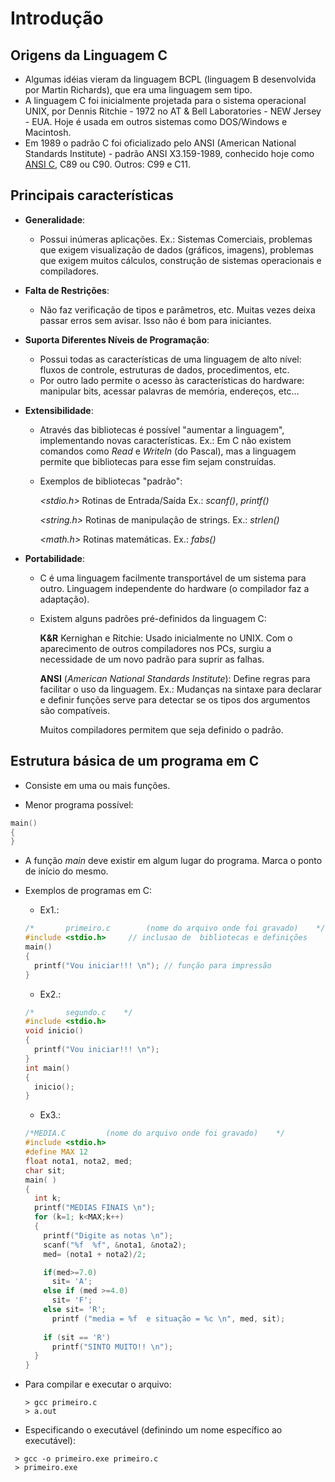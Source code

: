 # Introdução

## Origens da Linguagem C

* Algumas idéias vieram da linguagem BCPL (linguagem B desenvolvida por Martin Richards), que era uma linguagem sem tipo.
* A linguagem C foi inicialmente projetada para o sistema operacional UNIX, por Dennis Ritchie - 1972 no AT & Bell Laboratories - NEW Jersey - EUA. Hoje é usada em outros sistemas como DOS/Windows e Macintosh.
* Em 1989 o padrão C foi oficializado pelo ANSI (American National Standards Institute) - padrão ANSI X3.159-1989, conhecido hoje como [ANSI C](https://en.wikipedia.org/wiki/ANSI_C), C89 ou C90. Outros: C99 e C11.

## Principais características
* **Generalidade**: 
  * Possui inúmeras aplicações. Ex.: Sistemas Comerciais, problemas que exigem visualização de dados (gráficos, imagens), problemas que exigem muitos cálculos, construção de sistemas operacionais e compiladores.

* **Falta de Restrições**: 
  * Não faz verificação de tipos e parâmetros, etc. Muitas vezes deixa passar erros sem avisar. Isso não é bom para iniciantes.

* **Suporta Diferentes Níveis de Programação**:
  * Possui todas as características de uma linguagem de alto nível: fluxos de controle, estruturas de dados, procedimentos, etc.
  * Por outro lado permite o acesso às características do hardware: manipular bits, acessar palavras de memória, endereços, etc...

* **Extensibilidade**: 
  * Através das bibliotecas é possível "aumentar a linguagem", implementando novas características. Ex.: Em C não existem comandos como *Read* e *Writeln* (do Pascal), mas a linguagem permite que bibliotecas para esse fim sejam construídas.
  * Exemplos de bibliotecas "padrão":
  
    *<stdio.h>* Rotinas de Entrada/Saída Ex.: *scanf()*, *printf()*
  
    *<string.h>* Rotinas de manipulação de strings. Ex.: *strlen()*
  
    *<math.h>* Rotinas matemáticas. Ex.: *fabs()*

* **Portabilidade**: 
  * C é uma linguagem facilmente transportável de um sistema para outro. Linguagem independente do hardware (o compilador faz a adaptação).
  * Existem alguns padrões pré-definidos da linguagem C:
    
    **K&R** Kernighan e Ritchie: Usado inicialmente no UNIX. Com o aparecimento de outros compiladores nos PCs, surgiu a necessidade de um novo padrão para suprir as falhas.
    
    **ANSI** (*American National Standards Institute*): Define regras para facilitar o uso da linguagem. Ex.: Mudanças na sintaxe para declarar e definir funções serve para detectar se os tipos dos argumentos são compatíveis. 
    
    Muitos compiladores permitem que seja definido o padrão.
    
## Estrutura básica de um programa em C

* Consiste em uma ou mais funções.

* Menor programa possível:

```C
main()
{
}
```

* A função *main* deve existir em algum lugar do programa. Marca o ponto de início do mesmo. 

* Exemplos de programas em C:
  * Ex1.:
  ```C
  /*       primeiro.c        (nome do arquivo onde foi gravado)    */
  #include <stdio.h>     // inclusao de  bibliotecas e definições
  main()
  { 
    printf("Vou iniciar!!! \n"); // função para impressão
  }
  ```
  
  * Ex2.:  
  ```C
  /*       segundo.c    */
  #include <stdio.h>
  void inicio()
  {
    printf("Vou iniciar!!! \n");
  }
  int main()
  {   
    inicio();
  }
  ```

  * Ex3.: 
  ```C 
  /*MEDIA.C         (nome do arquivo onde foi gravado)    */
  #include <stdio.h>
  #define MAX 12
  float nota1, nota2, med;
  char sit;
  main( )
  {
    int k;
    printf("MEDIAS FINAIS \n");
    for (k=1; k<MAX;k++)
    {
      printf("Digite as notas \n");
      scanf("%f  %f", &nota1, &nota2);
      med= (nota1 + nota2)/2;

      if(med>=7.0)
        sit= 'A';
      else if (med >=4.0)
        sit= 'F';
      else sit= 'R';
        printf ("media = %f  e situação = %c \n", med, sit);
      
      if (sit == 'R')
        printf("SINTO MUITO!! \n");
    } 
  }
  ```
  
* Para compilar e executar o arquivo: 
  ```shell
  > gcc primeiro.c 
  > a.out     
  ```      
  
* Especificando o executável (definindo um nome específico ao executável):
 ```shell
  > gcc -o primeiro.exe primeiro.c
  > primeiro.exe
  ```                     
